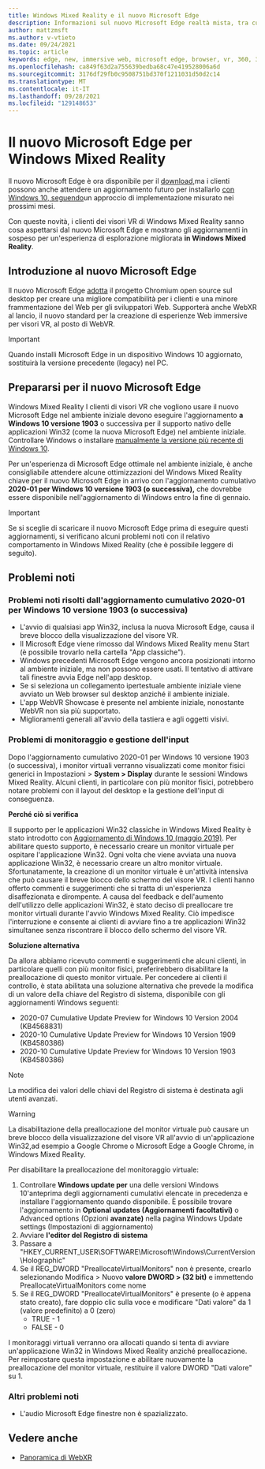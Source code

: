 ```yaml
---
title: Windows Mixed Reality e il nuovo Microsoft Edge
description: Informazioni sul nuovo Microsoft Edge realtà mista, tra cui cosa aspettarsi, aggiornamenti da cercare e problemi noti.
author: mattzmsft
ms.author: v-vtieto
ms.date: 09/24/2021
ms.topic: article
keywords: edge, new, immersive web, microsoft edge, browser, vr, 360, 360 video, 360 viewer, webxr, webvr
ms.openlocfilehash: ca849f63d2a755639bedba68c47e419528006a6d
ms.sourcegitcommit: 3176df29fb0c9508751bd370f1211031d50d2c14
ms.translationtype: MT
ms.contentlocale: it-IT
ms.lasthandoff: 09/28/2021
ms.locfileid: "129148653"
---
```

# <a name="the-new-microsoft-edge-for-windows-mixed-reality"></a>Il nuovo Microsoft Edge per Windows Mixed Reality

Il nuovo Microsoft Edge è ora disponibile per il [download,](https://blogs.windows.com/windowsexperience/?p=173496)ma i clienti possono anche attendere un aggiornamento futuro per installarlo [con Windows 10, seguendo](https://blogs.windows.com/msedgedev/2020/01/15/upgrading-new-microsoft-edge-79-chromium/)un approccio di implementazione misurato nei prossimi mesi. 

Con queste novità, i clienti dei visori VR di Windows Mixed Reality sanno cosa aspettarsi dal nuovo Microsoft Edge e mostrano gli aggiornamenti in sospeso per un'esperienza di esplorazione migliorata **in Windows Mixed Reality**.

## <a name="introducing-the-new-microsoft-edge"></a>Introduzione al nuovo Microsoft Edge

Il nuovo Microsoft Edge [adotta](https://blogs.windows.com/windowsexperience/2018/12/06/microsoft-edge-making-the-web-better-through-more-open-source-collaboration/) il progetto Chromium open source sul desktop per creare una migliore compatibilità per i clienti e una minore frammentazione del Web per gli sviluppatori Web. Supporterà anche WebXR al lancio, il nuovo standard per la creazione di esperienze Web immersive per visori VR, al posto di WebVR.

>[!IMPORTANT]
>Quando installi Microsoft Edge in un dispositivo Windows 10 aggiornato, sostituirà la versione precedente (legacy) nel PC.

## <a name="getting-ready-for-the-new-microsoft-edge"></a>Prepararsi per il nuovo Microsoft Edge

Windows Mixed Reality I clienti di visori VR che vogliono usare il nuovo Microsoft Edge nel ambiente iniziale devono eseguire l'aggiornamento **a Windows 10 versione 1903** o successiva per il supporto nativo delle applicazioni Win32 (come la nuova Microsoft Edge) nel ambiente iniziale. Controllare Windows o installare [manualmente la versione più recente di Windows 10](https://www.microsoft.com/en-us/software-download/windows10).

Per un'esperienza di Microsoft Edge ottimale nel ambiente iniziale, è anche consigliabile attendere alcune ottimizzazioni del Windows Mixed Reality chiave per il nuovo Microsoft Edge in arrivo con l'aggiornamento cumulativo **2020-01 per Windows 10 versione 1903 (o successiva),** che dovrebbe essere disponibile nell'aggiornamento di Windows entro la fine di gennaio.

>[!IMPORTANT]
>Se si sceglie di scaricare il nuovo Microsoft Edge prima di eseguire questi aggiornamenti, si verificano alcuni problemi noti con il relativo comportamento in Windows Mixed Reality (che è possibile leggere di seguito).

## <a name="known-issues"></a>Problemi noti

### <a name="known-issues-resolved-by-the-2020-01-cumulative-update-for-windows-10-version-1903-or-later"></a>Problemi noti risolti dall'aggiornamento cumulativo 2020-01 per Windows 10 versione 1903 (o successiva)

- L'avvio di qualsiasi app Win32, inclusa la nuova Microsoft Edge, causa il breve blocco della visualizzazione del visore VR.
- Il Microsoft Edge viene rimosso dal Windows Mixed Reality menu Start (è possibile trovarlo nella cartella "App classiche").
- Windows precedenti Microsoft Edge vengono ancora posizionati intorno al ambiente iniziale, ma non possono essere usati. Il tentativo di attivare tali finestre avvia Edge nell'app desktop.
- Se si seleziona un collegamento ipertestuale ambiente iniziale viene avviato un Web browser sul desktop anziché il ambiente iniziale.
- L'app WebVR Showcase è presente nel ambiente iniziale, nonostante WebVR non sia più supportato.
- Miglioramenti generali all'avvio della tastiera e agli oggetti visivi.

### <a name="monitor-and-input-handling-issues"></a>Problemi di monitoraggio e gestione dell'input

Dopo l'aggiornamento cumulativo 2020-01 per Windows 10 versione 1903 (o successiva), i monitor virtuali verranno visualizzati come monitor fisici generici in Impostazioni > **System > Display** durante le sessioni Windows Mixed Reality. Alcuni clienti, in particolare con più monitor fisici, potrebbero notare problemi con il layout del desktop e la gestione dell'input di conseguenza.

**Perché ciò si verifica**

Il supporto per le applicazioni Win32 classiche in Windows Mixed Reality è stato introdotto con [Aggiornamento di Windows 10 (maggio 2019)](/windows/mixed-reality/enthusiast-guide/release-notes-may-2019). Per abilitare questo supporto, è necessario creare un monitor virtuale per ospitare l'applicazione Win32. Ogni volta che viene avviata una nuova applicazione Win32, è necessario creare un altro monitor virtuale. Sfortunatamente, la creazione di un monitor virtuale è un'attività intensiva che può causare il breve blocco dello schermo del visore VR. I clienti hanno offerto commenti e suggerimenti che si tratta di un'esperienza disaffezionata e dirompente. A causa del feedback e dell'aumento dell'utilizzo delle applicazioni Win32, è stato deciso di preallocare tre monitor virtuali durante l'avvio Windows Mixed Reality. Ciò impedisce l'interruzione e consente ai clienti di avviare fino a tre applicazioni Win32 simultanee senza riscontrare il blocco dello schermo del visore VR.

**Soluzione alternativa**

Da allora abbiamo ricevuto commenti e suggerimenti che alcuni clienti, in particolare quelli con più monitor fisici, preferirebbero disabilitare la preallocazione di questo monitor virtuale. Per concedere ai clienti il controllo, è stata abilitata una soluzione alternativa che prevede la modifica di un valore della chiave del Registro di sistema, disponibile con gli aggiornamenti Windows seguenti:

- 2020-07 Cumulative Update Preview for Windows 10 Version 2004 (KB4568831)
- 2020-10 Cumulative Update Preview for Windows 10 Version 1909 (KB4580386)
- 2020-10 Cumulative Update Preview for Windows 10 Version 1903 (KB4580386)

>[!NOTE]
>La modifica dei valori delle chiavi del Registro di sistema è destinata agli utenti avanzati.

>[!WARNING]
>La disabilitazione della preallocazione del monitor virtuale può causare un breve blocco della visualizzazione del visore VR all'avvio di un'applicazione Win32,ad esempio a Google Chrome o Microsoft Edge a Google Chrome, in Windows Mixed Reality.

Per disabilitare la preallocazione del monitoraggio virtuale:
1. Controllare **Windows update per** una delle versioni Windows 10'anteprima degli aggiornamenti cumulativi elencate in precedenza e installare l'aggiornamento quando disponibile. È possibile trovare l'aggiornamento in **Optional updates (Aggiornamenti facoltativi)** o Advanced options (Opzioni **avanzate)** nella pagina Windows Update settings (Impostazioni di aggiornamento)
2. Avviare **l'editor del Registro di sistema**
3. Passare a "HKEY_CURRENT_USER\SOFTWARE\Microsoft\Windows\CurrentVersion\Holographic\"
4. Se il REG_DWORD "PreallocateVirtualMonitors" non è presente, crearlo selezionando Modifica > Nuovo **valore DWORD > (32 bit)** e immettendo PreallocateVirtualMonitors come nome
5. Se il REG_DWORD "PreallocateVirtualMonitors" è presente (o è appena stato creato), fare doppio clic sulla voce e modificare "Dati valore" da 1 (valore predefinito) a 0 (zero)
    * TRUE - 1
    * FALSE - 0

I monitoraggi virtuali verranno ora allocati quando si tenta di avviare un'applicazione Win32 in Windows Mixed Reality anziché preallocazione. Per reimpostare questa impostazione e abilitare nuovamente la preallocazione del monitor virtuale, restituire il valore DWORD "Dati valore" su 1.

### <a name="other-known-issues"></a>Altri problemi noti

-   L'audio Microsoft Edge finestre non è spazializzato.

## <a name="see-also"></a>Vedere anche

* [Panoramica di WebXR](../develop/javascript/webxr-overview.md)